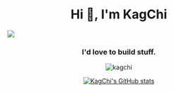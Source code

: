<h1 align="center">Hi 👋, I'm KagChi</h1>

<img src="https://i.kagchi.my.id/55cf25a6-6f26-4d19-948f-12b6180baa54.png"> </img>

<h3 align="center">I'd love to build stuff.</h3>

<p align="center"> 
  <img src="https://komarev.com/ghpvc/?username=kagchi&label=Profile%20views&color=0e75b6&style=flat" alt="kagchi" /> 
</p>

<div align="center">

[![KagChi's GitHub stats](https://github-readme-stats.vercel.app/api?username=kagchi&show_icons=true&count_private=true&include_all_commits=true&theme=cobalt)](https://github.com/anuraghazra/github-readme-stats)

</div>
